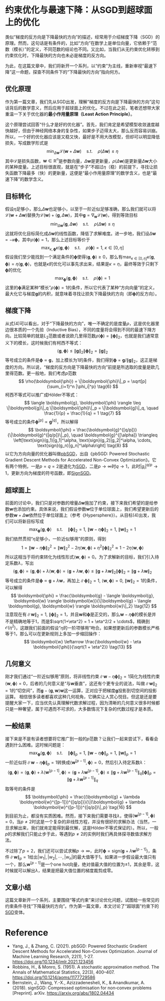 # 约束优化与最速下降：从SGD到超球面上的优化

类似“梯度的反方向是下降最快的方向”的描述，经常用于介绍梯度下降（SGD）的原理。然而，这句话是有条件的，比如“方向”在数学上是单位向量，它依赖于“范数（模长）”的定义，不同范数的结论也不同。又比如，当我们从无约束优化转移到约束优化时，下降最快的方向也未必是梯度的反方向。

为此，在这篇文章中，我们将新开一个系列，以“约束”为主线，重新审视“最速下降”这一命题，探查不同条件下的“下降最快的方向”指向何方。

## 优化原理

作为第一篇文章，我们先从SGD出发，理解“梯度的反方向是下降最快的方向”这句话背后的数学意义，然后应用于超球面上的优化。不过在此之前，笔者还想带大家重温一下关于优化器的**最小作用量原理（Least Action Principle）**。

这个原理尝试回答“什么才是好的优化器”。首先，我们肯定是希望模型收敛速度越快越好，但由于<tag>神经网络本身的复杂性，如果步子迈得太大，那么反而容易训崩。所以，<tag>一个好的优化器应该是又稳又快，最好是不用大改模型，但却可以明显降低损失</tag>，写成数学形式是
<tag>
$$
\min_{\Delta\boldsymbol{w}} \mathcal{L}(\boldsymbol{w} + \Delta\boldsymbol{w}) \quad \text{s.t.} \quad \rho(\Delta\boldsymbol{w}) \leq \eta \tag{1}
$$
</tag>
其中<tag>$\mathcal{L}$是损失函数，$\boldsymbol{w} \in \mathbb{R}^n$是参数向量，$\Delta\boldsymbol{w}$是更新量，$\rho(\Delta\boldsymbol{w})$是更新量$\Delta\boldsymbol{w}$大小的某种度量</tag>。上述目标很直观，就是<tag>在“步子”不超过$\eta$（稳）的前提下，寻找让损失函数下降最多（快）的更新量，这便是“最小作用量原理”的数学含义，也是“最速下降”的数学含义</tag>。

## 目标转化

假设$\eta$足够小，那么$\Delta\boldsymbol{w}$也足够小，以至于一阶近似足够准确，那么<tag>我们就可以将$\mathcal{L}(\boldsymbol{w} + \Delta\boldsymbol{w})$替换为$\mathcal{L}(\boldsymbol{w}) + \langle \boldsymbol{g}, \Delta\boldsymbol{w} \rangle$，其中$\boldsymbol{g} = \nabla_{\boldsymbol{w}} \mathcal{L}(\boldsymbol{w})$，得到等效目标
$$
\min_{\Delta\boldsymbol{w}} \langle \boldsymbol{g}, \Delta\boldsymbol{w} \rangle \quad \text{s.t.} \quad \rho(\Delta\boldsymbol{w}) \leq \eta \tag{2}
$$
这就将优化目标简化成$\Delta\boldsymbol{w}$的线性函数，降低了求解难度</tag>。进一步地，我们设$\Delta\boldsymbol{w} = -\kappa \boldsymbol{\phi}$，其中$\rho(\boldsymbol{\phi}) = 1$，那么<tag>上述目标等价于
$$
\max_{\kappa, \boldsymbol{\phi}} \kappa \langle \boldsymbol{g}, \boldsymbol{\phi} \rangle \quad \text{s.t.} \quad \rho(\boldsymbol{\phi}) = 1,\ \kappa \in [0, \eta] \tag{3}
$$
</tag>
假设我们至少能找到一个满足条件的<tag>$\boldsymbol{\phi}$使得$\langle \boldsymbol{g}, \boldsymbol{\phi} \rangle \geq 0$，</tag>那么有<tag>$\max_{\kappa \in [0, \eta]} \kappa \langle \boldsymbol{g}, \boldsymbol{\phi} \rangle = \eta \langle \boldsymbol{g}, \boldsymbol{\phi} \rangle$，也就是$\kappa$的优化可以事先求出来，结果是$\kappa = \eta$，最终等效于只剩下$\boldsymbol{\phi}$的优化
$$
\max_{\boldsymbol{\phi}} \langle \boldsymbol{g}, \boldsymbol{\phi} \rangle \quad \text{s.t.} \quad \rho(\boldsymbol{\phi}) = 1 \tag{4}
$$
</tag>
这里的$\boldsymbol{\phi}$满足某种“模长”$\rho(\boldsymbol{\phi}) = 1$的条件，所以<tag>它代表了某种“方向向量”的定义，最大化它与梯度$\boldsymbol{g}$的内积，就意味着寻找让损失下降最快的方向（即$\boldsymbol{\phi}$的反方向）。</tag>

## 梯度下降

从式(4)可以看出，对于“下降最快的方向”，唯一不确定的是度量$\rho$，这是优化器里边很本质的一个先验（Inductive Bias），不同的度量将会得到不同的最速下降方向。比较简单的就是$L_2$范数或者说欧几里得范数$\rho(\boldsymbol{\phi}) = \|\boldsymbol{\phi}\|_2$，也就是我们通常意义下的模长，这时候我们有柯西不等式：
<tag>
$$
\langle \boldsymbol{g}, \boldsymbol{\phi} \rangle \leq \|\boldsymbol{g}\|_2 \|\boldsymbol{\phi}\|_2 = \|\boldsymbol{g}\|_2 \tag{5}
$$
</tag>
等号成立的条件是<tag>$\boldsymbol{\phi} \propto \boldsymbol{g}$</tag>，加上模长为1的条件，我们得到$\boldsymbol{\phi} = \boldsymbol{g} / \|\boldsymbol{g}\|_2$，这正是梯度的方向。所以说，“梯度的反方向是下降最快的方向”前提是所选取的度量是欧几里得范数。更一般地，我们考虑$p$范数
<tag>
$$
\rho(\boldsymbol{\phi}) = \|\boldsymbol{\phi}\|_p = \sqrt[p]{\sum_{i=1}^n |\phi_i|^p} \tag{6}
$$
</tag>
柯西不等式可以推广成Hölder不等式：
<tag>
$$
\langle \boldsymbol{g}, \boldsymbol{\phi} \rangle \leq \|\boldsymbol{g}\|_q \|\boldsymbol{\phi}\|_p = \|\boldsymbol{g}\|_q, \quad \frac{1}{p} + \frac{1}{q} = 1 \tag{7}
$$
</tag>
等号成立的条件<tag>$\boldsymbol{\phi}^{[p]} \propto \boldsymbol{g}^{[q]}$</tag>，所以解得
<tag>
$$
\boldsymbol{\phi} = \frac{\boldsymbol{g}^{[q/p]}}{\|\boldsymbol{g}^{[q/p]}\|_p}, \quad \boldsymbol{g}^{[\alpha]} \triangleq \left[\text{sign}(g_1)|g_1|^\alpha, \text{sign}(g_2)|g_2|^\alpha, \cdots, \text{sign}(g_n)|g_n|^\alpha\right] \tag{8}
$$
</tag>
以它为方向向量的优化器叫做[pbSGD](https://doi.org/10.1234/jmlr.2021.123456)，出自《pbSGD: Powered Stochastic Gradient Descent Methods for Accelerated Non-Convex Optimization》。它有两个特例，一是$p=q=2$是退化为[SGD](https://doi.org/10.1214/aoms/1177729586)，二是$p \to \infty$时$q \to 1$，此时$|g_i|^{q/p} \to 1$，更新方向为梯度的符号函数，即[SignSGD](https://arxiv.org/abs/1802.04434)。

## 超球面上

前面的讨论中，我们只是对参数的增量$\Delta\boldsymbol{w}$施加了约束，接下来我们希望的是给参数$\boldsymbol{w}$也添加约束。具体来说，我们假设参数$\boldsymbol{w}$位于单位球面上，我们希望更新后的参数$\boldsymbol{w} + \Delta\boldsymbol{w}$依然位于单位球面上（参考《Hypersphere》）。从目标(4)出发，我们可以将新目标写成
$$
\max_{\boldsymbol{\phi}} \langle \boldsymbol{g}, \boldsymbol{\phi} \rangle \quad \text{s.t.} \quad \|\boldsymbol{\phi}\|_2 = 1,\ \|\boldsymbol{w} - \eta \boldsymbol{\phi}\|_2 = 1,\ \|\boldsymbol{w}\|_2 = 1 \tag{9}
$$
我们依然贯彻“$\eta$足够小，一阶近似够用”的原则，得到
$$
1 = \|\boldsymbol{w} - \eta \boldsymbol{\phi}\|_2^2 = \|\boldsymbol{w}\|_2^2 - 2\eta \langle \boldsymbol{w}, \boldsymbol{\phi} \rangle + \eta^2 \|\boldsymbol{\phi}\|_2^2 \approx 1 - 2\eta \langle \boldsymbol{w}, \boldsymbol{\phi} \rangle \tag{10}
$$
所以这相当于将约束转化为线性形式$\langle \boldsymbol{w}, \boldsymbol{\phi} \rangle = 0$。为了求解新的目标，我们引入待定系数$\lambda$，写出
$$
\langle \boldsymbol{g}, \boldsymbol{\phi} \rangle = \langle \boldsymbol{g}, \boldsymbol{\phi} \rangle + \lambda \langle \boldsymbol{w}, \boldsymbol{\phi} \rangle = \langle \boldsymbol{g} + \lambda \boldsymbol{w}, \boldsymbol{\phi} \rangle \leq \|\boldsymbol{g} + \lambda \boldsymbol{w}\|_2 \|\boldsymbol{\phi}\|_2 = \|\boldsymbol{g} + \lambda \boldsymbol{w}\|_2 \tag{11}
$$
等号成立的条件是$\boldsymbol{\phi} \propto \boldsymbol{g} + \lambda \boldsymbol{w}$，再加上$\|\boldsymbol{\phi}\|_2=1,\ \langle \boldsymbol{w}, \boldsymbol{\phi} \rangle=0,\ \|\boldsymbol{w}\|_2=1$的条件，可以解得
$$
\boldsymbol{\phi} = \frac{\boldsymbol{g} - \langle \boldsymbol{g}, \boldsymbol{w} \rangle \boldsymbol{w}}{\|\boldsymbol{g} - \langle \boldsymbol{g}, \boldsymbol{w} \rangle \boldsymbol{w}\|_2} \tag{12}
$$
注意现在有$\|\boldsymbol{w}\|_2=1,\ \|\boldsymbol{\phi}\|_2=1$，并且$\boldsymbol{w}$和$\boldsymbol{\phi}$是正交的，那么$\boldsymbol{w} - \eta \boldsymbol{\phi}$的模长是并不是精确地等于1，而是$\sqrt{1+\eta^2} = 1 + \eta^2/2 + \cdots$，精确到$\mathcal{O}(\eta^2)$，这跟我们前面的假设“$\eta$的一阶项够用”吻合。如果想更新后的参数模长严格等于1，那么可以在更新规则上多加一步缩回操作：
$$
\boldsymbol{w} \leftarrow \frac{\boldsymbol{w} - \eta \boldsymbol{\phi}}{\sqrt{1 + \eta^2}} \tag{13}
$$

## 几何意义

刚才我们通过“一阶近似够用”原则，将非线性约束$\|\boldsymbol{w} - \eta \boldsymbol{\phi}\|_2 = 1$简化为线性约束$\langle \boldsymbol{w}, \boldsymbol{\phi} \rangle = 0$，后者的几何意义是“与$\boldsymbol{w}$垂直”，这还有个更专业的说法，叫做$\|\boldsymbol{w}\|_2=1$的“切空间”，而$\boldsymbol{g} - \langle \boldsymbol{g}, \boldsymbol{w} \rangle \boldsymbol{w}$这一运算，正对应于把梯度$\boldsymbol{g}$投影到切空间的投影运算。
相信很多读者都喜欢这种几何视角，它确实让人赏心悦目。但这是还是要提醒大家一下，应当优先认真理解代数求解过程，因为清晰的几何意义很多时候都只是一种奢望，属于可遇而不可求的，大多数情况下复杂的代数过程才是本质。

## 一般结果

接下来是不是有读者想要将它推广到一般的$p$范数？让我们一起来尝试下，看看会遇到什么困难。这时候问题是：
$$
\max_{\boldsymbol{\phi}} \langle \boldsymbol{g}, \boldsymbol{\phi} \rangle \quad \text{s.t.} \quad \|\boldsymbol{\phi}\|_p = 1,\ \|\boldsymbol{w} - \eta \boldsymbol{\phi}\|_p = 1,\ \|\boldsymbol{w}\|_p = 1 \tag{14}
$$
一阶近似将$\|\boldsymbol{w} - \eta \boldsymbol{\phi}\|_p = 1$转换成$\langle \boldsymbol{w}^{[p-1]}, \boldsymbol{\phi} \rangle = 0$，然后引入待定系数$\lambda$：
<tag>
$$
\langle \boldsymbol{g}, \boldsymbol{\phi} \rangle = \langle \boldsymbol{g}, \boldsymbol{\phi} \rangle + \lambda \langle \boldsymbol{w}^{[p-1]}, \boldsymbol{\phi} \rangle = \langle \boldsymbol{g} + \lambda \boldsymbol{w}^{[p-1]}, \boldsymbol{\phi} \rangle \leq \|\boldsymbol{g} + \lambda \boldsymbol{w}^{[p-1]}\|_q \|\boldsymbol{\phi}\|_p = \|\boldsymbol{g} + \lambda \boldsymbol{w}^{[p-1]}\|_q \tag{15}
$$
</tag>
取等号的条件是
<tag>
$$
\boldsymbol{\phi} = \frac{(\boldsymbol{g} + \lambda \boldsymbol{w}^{[p-1]})^{[q/p]}}{\|(\boldsymbol{g} + \lambda \boldsymbol{w}^{[p-1]})^{[q/p]}\|_p} \tag{16}
$$
</tag>
到目前为止，都没有实质困难。然而，接下来我们需要寻找$\lambda$，使得$\langle \boldsymbol{w}^{[p-1]}, \boldsymbol{\phi} \rangle = 0$，当$p \neq 2$时这是一个复杂的非线性方程，并没有很好的求解办法（当然，一旦求解出来，我们就肯定能得到最优解，这是Hölder不等式保证的）。所以，一般$p$的求解我们只能止步于此，等遇到$p \neq 2$的实例时我们再具体探寻数值求解方法。

不过除了$p=2$，我们还可以尝试求解$p \to \infty$，此时$\boldsymbol{\phi} = \text{sign}(\boldsymbol{g} + \lambda \boldsymbol{w}^{[p-1]})$，条件$\|\boldsymbol{w}\|_p = 1$给出$|w_1|, |w_2|, \cdots, |w_n|$的最大值等于1。如果进一步假设最大值只有一个，那么$\boldsymbol{w}^{[p-1]}$是一个one hot向量，绝对值最大值的位置为$\pm 1$，其余是零，这时候就可以解出$\lambda$，结果是把最大值位置的梯度裁剪成零。

## 文章小结

这篇文章新开一个系列，主要围绕“等式约束”来讨论优化问题，试图给一些常见的约束条件寻找“下降最快的方向”。作为第一篇文章，本文讨论了“超球面”约束下的[SGD](https://doi.org/10.1214/aoms/1177729586)变体。

# Reference
- Yang, J., & Zhang, C. (2021). pbSGD: Powered Stochastic Gradient Descent Methods for Accelerated Non-Convex Optimization. Journal of Machine Learning Research, 22(1), 1-27. https://doi.org/10.1234/jmlr.2021.123456
- Robbins, H., & Monro, S. (1951). A stochastic approximation method. The Annals of Mathematical Statistics, 22(3), 400–407. https://doi.org/10.1214/aoms/1177729586
- Bernstein, J., Wang, Y.-X., Azizzadenesheli, K., & Anandkumar, A. (2018). signSGD: Compressed optimisation for non‐convex problems [Preprint]. arXiv. https://arxiv.org/abs/1802.04434
